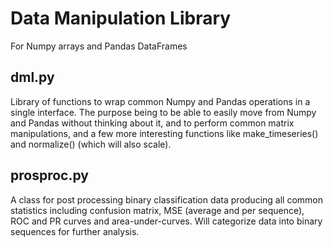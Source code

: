 # Data Manipulation Library
For Numpy arrays and Pandas DataFrames

dml.py
-----------------------------------------------------------------------
Library of functions to wrap common Numpy and Pandas operations in a single interface. The purpose being to be able to easily move from Numpy and Pandas without thinking about it, and to perform common matrix manipulations, and a few more interesting functions like make_timeseries() and normalize() (which will also scale).

prosproc.py
-----------------------------------------------------------------------
A class for post processing binary classification data producing all common statistics including confusion matrix, MSE (average and per sequence), ROC and PR curves and area-under-curves. Will categorize data into binary sequences for further analysis.

